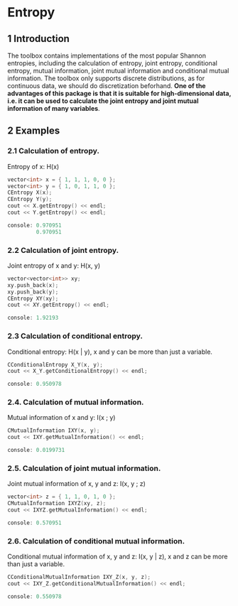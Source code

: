 # Entropy
## 1 Introduction
 The toolbox contains implementations of the most popular Shannon entropies, including the calculation of entropy, joint entropy, conditional entropy, mutual information, joint mutual information and conditional mutual information. The toolbox only supports discrete distributions, as for continuous data, we should do discretization beforhand. **One of the advantages of this package is that it is suitable for high-dimensional data, i.e. it can be used to calculate the joint entropy and joint mutual information of many variables**.
 
## 2 Examples
### 2.1 Calculation of entropy.
 Entropy of x: H(x)
 ``` C++
 vector<int> x = { 1, 1, 1, 0, 0 };
 vector<int> y = { 1, 0, 1, 1, 0 };
 CEntropy X(x);
 CEntropy Y(y);
 cout << X.getEntropy() << endl;
 cout << Y.getEntropy() << endl;
 
 console: 0.970951
          0.970951
 ```
### 2.2 Calculation of joint entropy.
 Joint entropy of x and y: H(x, y)
 ``` C++
 vector<vector<int>> xy;
 xy.push_back(x);
 xy.push_back(y);
 CEntropy XY(xy);
 cout << XY.getEntropy() << endl;
 
 console: 1.92193
 ```
### 2.3 Calculation of conditional entropy.
 Conditional entropy: H(x | y), x and y can be more than just a variable. 
 ``` C++
 CConditionalEntropy X_Y(x, y);
 cout << X_Y.getConditionalEntropy() << endl;
 
 console: 0.950978
 ```
### 2.4. Calculation of mutual information.
 Mutual information of x and y: I(x ; y)
 ``` C++
 CMutualInformation IXY(x, y);
 cout << IXY.getMutualInformation() << endl;
 
 console: 0.0199731
 ```
### 2.5. Calculation of joint mutual information.
 Joint mutual information of x, y and z: I(x, y ; z)
 ``` C++
 vector<int> z = { 1, 1, 0, 1, 0 };
 CMutualInformation IXYZ(xy, z);
 cout << IXYZ.getMutualInformation() << endl;
 
 console: 0.570951
 ```
### 2.6. Calculation of conditional mutual information.
 Conditional mutual information of x, y and z: I(x, y | z), x and z can be more than just a variable. 
 ``` C++
 CConditionalMutualInformation IXY_Z(x, y, z);
 cout << IXY_Z.getConditionalMutualInformation() << endl;
 
 console: 0.550978
 ```
